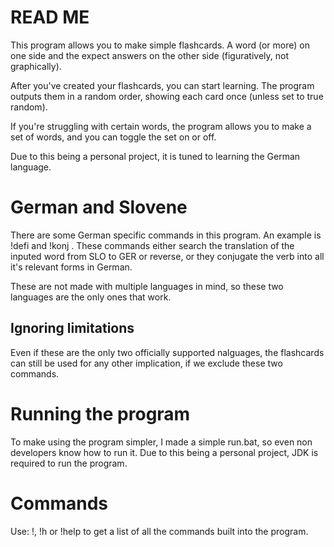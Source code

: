 # READ ME
This program allows you to make simple flashcards. A word (or more) on one side and the expect answers on the other side (figuratively, not graphically).

After you've created your flashcards, you can start learning. The program outputs them in a random order, showing each card once (unless set to true random).

If you're struggling with certain words, the program allows you to make a set of words, and you can toggle the set on or off.

Due to this being a personal project, it is tuned to learning the German language.

# German and Slovene

There are some German specific commands in this program. An example is !defi and !konj . These commands either search the translation of the inputed word from SLO to GER or reverse, or they conjugate the verb into all it's relevant forms in German.

These are not made with multiple languages in mind, so these two languages are the only ones that work.

## Ignoring limitations

Even if these are the only two officially supported nalguages, the flashcards can still be used for any other implication, if we exclude these two commands.

# Running the program
To make using the program simpler, I made a simple run.bat, so even non developers know how to run it. Due to this being a personal project, JDK is required to run the program.

# Commands
Use: !, !h or !help to get a list of all the commands built into the program.